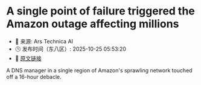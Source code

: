 # A single point of failure triggered the Amazon outage affecting millions
- 📅 来源: Ars Technica AI
- 🕒 发布时间（东八区）: 2025-10-25 05:53:20
- 🔗 [原文链接](https://arstechnica.com/gadgets/2025/10/a-single-point-of-failure-triggered-the-amazon-outage-affecting-millions/)

A DNS manager in a single region of Amazon's sprawling network touched off a 16-hour debacle.
